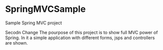 # SpringMVCSample
Sample Spring MVC project

Secodn Change
The pourpose of this project is to show full MVC power of Spring. In it a simple application with different forms, jsps and controllers are shown.

